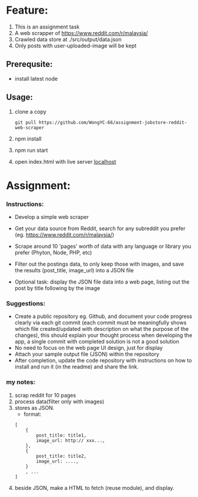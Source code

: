 # Feature:
1. This is an assignment task
1. A web scrapper of https://www.reddit.com/r/malaysia/
2. Crawled data store at ./src/output/data.json
3. Only posts with user-uploaded-image will be kept

## Prerequsite:
- install latest node

## Usage:
1.  clone a copy
    ```
    git pull https://github.com/WongYC-66/assignment-jobstore-reddit-web-scraper
    ```

1. npm install
1. npm run start
1. open index.html with live server [localhost](http://127.0.0.1:5500/)



# Assignment:
### Instructions:
- Develop a simple web scraper
- Get your data source from Reddit, search for any subreddit you prefer (eg. https://www.reddit.com/r/malaysia/)
- Scrape around 10 'pages' worth of data with any language or library you prefer (Phyton, Node, PHP, etc)
- Filter out the postings data, to only keep those with images, and save the results (post_title, image_url) into a JSON file

- Optional task: display the JSON file data into a web page, listing out the post by title following by the image

### Suggestions:
- Create a public repository eg. Github, and document your code progress clearly via each git commit (each commit must be meaningfully shows which file created/updated with description on what the purpose of the changes), this should explain your thought process when developing the app, a single commit with completed solution is not a good solution
- No need to focus on the web page UI design, just for display
- Attach your sample output file (JSON) within the repository
- After completion, update the code repository with instructions on how to install and run it (in the readme) and share the link.



### my notes:
1. scrap reddit for 10 pages
1. process data(filter only with images)
1. stores as JSON.
    - format: 
    ```
    [
        { 
            post_title: title1,
            image_url: http:// xxx..., 
        },
        {
            post_title: title2,
            image_url: ....,
        }
        , ...
    ]
    ```
1. beside JSON, make a HTML to fetch (reuse module), and display.